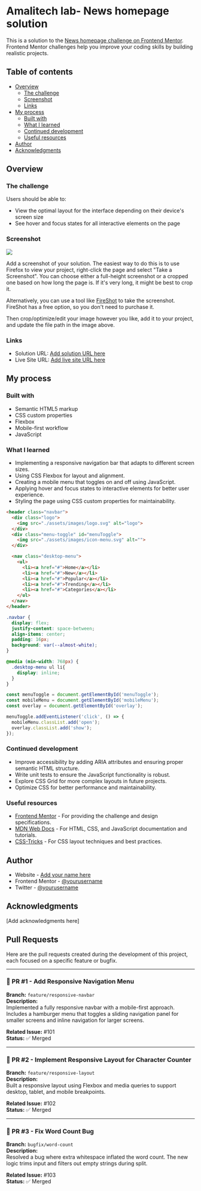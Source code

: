# Amalitech lab- News homepage solution

This is a solution to the [News homepage challenge on Frontend Mentor](https://www.frontendmentor.io/challenges/news-homepage-H6SWTa1MFl). Frontend Mentor challenges help you improve your coding skills by building realistic projects.

## Table of contents

- [Overview](#overview)
  - [The challenge](#the-challenge)
  - [Screenshot](#screenshot)
  - [Links](#links)
- [My process](#my-process)
  - [Built with](#built-with)
  - [What I learned](#what-i-learned)
  - [Continued development](#continued-development)
  - [Useful resources](#useful-resources)
- [Author](#author)
- [Acknowledgments](#acknowledgments)

## Overview

### The challenge

Users should be able to:

- View the optimal layout for the interface depending on their device's screen size
- See hover and focus states for all interactive elements on the page

### Screenshot

![](./screenshot.jpg)

Add a screenshot of your solution. The easiest way to do this is to use Firefox to view your project, right-click the page and select "Take a Screenshot". You can choose either a full-height screenshot or a cropped one based on how long the page is. If it's very long, it might be best to crop it.

Alternatively, you can use a tool like [FireShot](https://getfireshot.com/) to take the screenshot. FireShot has a free option, so you don't need to purchase it.

Then crop/optimize/edit your image however you like, add it to your project, and update the file path in the image above.

### Links

- Solution URL: [Add solution URL here](https://your-solution-url.com)
- Live Site URL: [Add live site URL here](https://your-live-site-url.com)

## My process

### Built with

- Semantic HTML5 markup
- CSS custom properties
- Flexbox
- Mobile-first workflow
- JavaScript

### What I learned

- Implementing a responsive navigation bar that adapts to different screen sizes.
- Using CSS Flexbox for layout and alignment.
- Creating a mobile menu that toggles on and off using JavaScript.
- Applying hover and focus states to interactive elements for better user experience.
- Styling the page using CSS custom properties for maintainability.

```html
<header class="navbar">
  <div class="logo">
    <img src="./assets/images/logo.svg" alt="logo">
  </div>
  <div class="menu-toggle" id="menuToggle">
    <img src="./assets/images/icon-menu.svg" alt="">
  </div>

  <nav class="desktop-menu">
    <ul>
      <li><a href="#">Home</a></li>
      <li><a href="#">New</a></li>
      <li><a href="#">Popular</a></li>
      <li><a href="#">Trending</a></li>
      <li><a href="#">Categories</a></li>
    </ul>
  </nav>
</header>
```

```css
.navbar {
  display: flex;
  justify-content: space-between;
  align-items: center;
  padding: 16px;
  background: var(--almost-white);
}

@media (min-width: 768px) {
  .desktop-menu ul li{
    display: inline;
  }
}
```

```javascript
const menuToggle = document.getElementById('menuToggle');
const mobileMenu = document.getElementById('mobileMenu');
const overlay = document.getElementById('overlay');

menuToggle.addEventListener('click', () => {
  mobileMenu.classList.add('open');
  overlay.classList.add('show');
});
```

### Continued development

- Improve accessibility by adding ARIA attributes and ensuring proper semantic HTML structure.
- Write unit tests to ensure the JavaScript functionality is robust.
- Explore CSS Grid for more complex layouts in future projects.
- Optimize CSS for better performance and maintainability.

### Useful resources

- [Frontend Mentor](https://www.frontendmentor.io) - For providing the challenge and design specifications.
- [MDN Web Docs](https://developer.mozilla.org/en-US/) - For HTML, CSS, and JavaScript documentation and tutorials.
- [CSS-Tricks](https://css-tricks.com/) - For CSS layout techniques and best practices.

## Author

- Website - [Add your name here](https://www.your-site.com)
- Frontend Mentor - [@yourusername](https://www.frontendmentor.io/profile/yourusername)
- Twitter - [@yourusername](https://www.twitter.com/yourusername)

## Acknowledgments

[Add acknowledgments here]

## Pull Requests

Here are the pull requests created during the development of this project, each focused on a specific feature or bugfix.

---

### 🔁 PR #1 - Add Responsive Navigation Menu

**Branch:** `feature/responsive-navbar`  
**Description:**  
Implemented a fully responsive navbar with a mobile-first approach. Includes a hamburger menu that toggles a sliding navigation panel for smaller screens and inline navigation for larger screens.

**Related Issue:** #101  
**Status:** ✅ Merged

---

### 🧱 PR #2 - Implement Responsive Layout for Character Counter

**Branch:** `feature/responsive-layout`  
**Description:**  
Built a responsive layout using Flexbox and media queries to support desktop, tablet, and mobile breakpoints.

**Related Issue:** #102  
**Status:** ✅ Merged

---

### 🐞 PR #3 - Fix Word Count Bug

**Branch:** `bugfix/word-count`  
**Description:**  
Resolved a bug where extra whitespace inflated the word count. The new logic trims input and filters out empty strings during split.

**Related Issue:** #103  
**Status:** ✅ Merged
